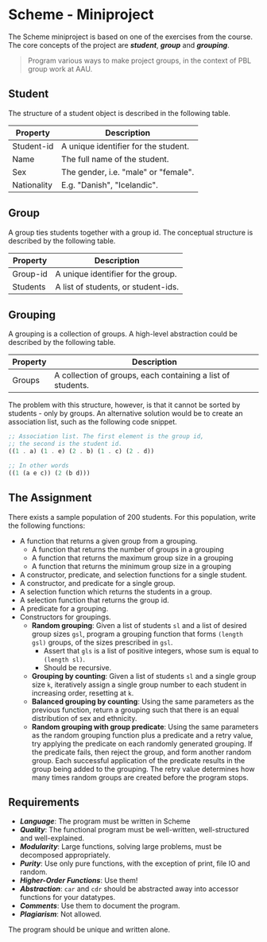 # Scheme - Miniproject
The Scheme miniproject is based on one of the exercises from the course.
The core concepts of the project are ***student***, ***group*** and ***grouping***.

> Program various ways to make project groups, in the context of PBL group work at AAU.

## Student
The structure of a student object is described in the following table.

| Property    | Description                          |
| ----------- | ------------------------------------ |
| Student-id  | A unique identifier for the student. |
| Name        | The full name of the student.        |
| Sex         | The gender, i.e. "male" or "female". |
| Nationality | E.g. "Danish", "Icelandic".          |

## Group

A group ties students together with a group id. The conceptual structure is described by the following table.

| Property | Description                         |
| -------- | ----------------------------------- |
| Group-id | A unique identifier for the group.  |
| Students | A list of students, or student-ids. |

## Grouping

A grouping is a collection of groups. A high-level abstraction could be described by the following table.

| Property | Description                                                 |
| -------- | ----------------------------------------------------------- |
| Groups   | A collection of groups, each containing a list of students. |

The problem with this structure, however, is that it cannot be sorted by students - only by groups. An alternative solution would be to create an association list, such as the following code snippet.

```scheme
;; Association list. The first element is the group id,
;; the second is the student id.
((1 . a) (1 . e) (2 . b) (1 . c) (2 . d))

;; In other words
((1 (a e c)) (2 (b d)))
```



## The Assignment

There exists a sample population of 200 students. For this population, write the following functions:

* A function that returns a given group from a grouping.
  * A function that returns the number of groups in a grouping
  * A function that returns the maximum group size in a grouping
  * A function that returns the minimum group size in a grouping
* A constructor, predicate, and selection functions for a single student.
* A constructor, and predicate for a single group.
* A selection function which returns the students in a group.
* A selection function that returns the group id.
* A predicate for a grouping.
* Constructors for groupings.
  * **Random grouping**: Given a list of students `sl` and a list of desired group sizes `gsl`, program a grouping function that forms `(length gsl)` groups, of the sizes prescribed in `gsl`. 
    * Assert that `gls` is a list of positive integers, whose sum is equal to `(length sl)`.
    * Should be recursive.
  * **Grouping by counting**: Given a list of students `sl` and a single group size `k`, iteratively assign a single group number to each student in increasing order, resetting at `k`. 
  * **Balanced grouping by counting**: Using the same parameters as the previous function, return a grouping such that there is an equal distribution of sex and ethnicity.
  * **Random grouping with group predicate**: Using the same parameters as the random grouping function plus a predicate and a retry value, try applying the predicate on each randomly generated grouping. If the predicate fails, then reject the group, and form another random group. Each successful application of the predicate results in the group being added to the grouping. The retry value determines how many times random groups are created before the program stops.

## Requirements

- ***Language***: The program must be written in Scheme
- ***Quality***: The functional program must be well-written, well-structured and well-explained.
- ***Modularity***: Large functions, solving large problems, must be decomposed appropriately.
- ***Purity***: Use only pure functions, with the exception of print, file IO and random.
- ***Higher-Order Functions***: Use them!
- ***Abstraction***: `car` and `cdr` should be abstracted away into accessor functions for your datatypes.
- ***Comments***: Use them to document the program.
- ***Plagiarism***: Not allowed.

The program should be unique and written alone.